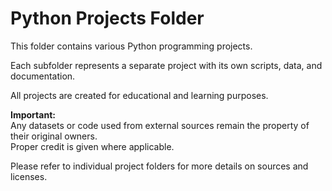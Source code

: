 # Python Projects Folder

This folder contains various Python programming projects.

Each subfolder represents a separate project with its own scripts, data, and documentation.

All projects are created for educational and learning purposes.

**Important:**  
Any datasets or code used from external sources remain the property of their original owners.  
Proper credit is given where applicable.

Please refer to individual project folders for more details on sources and licenses.
